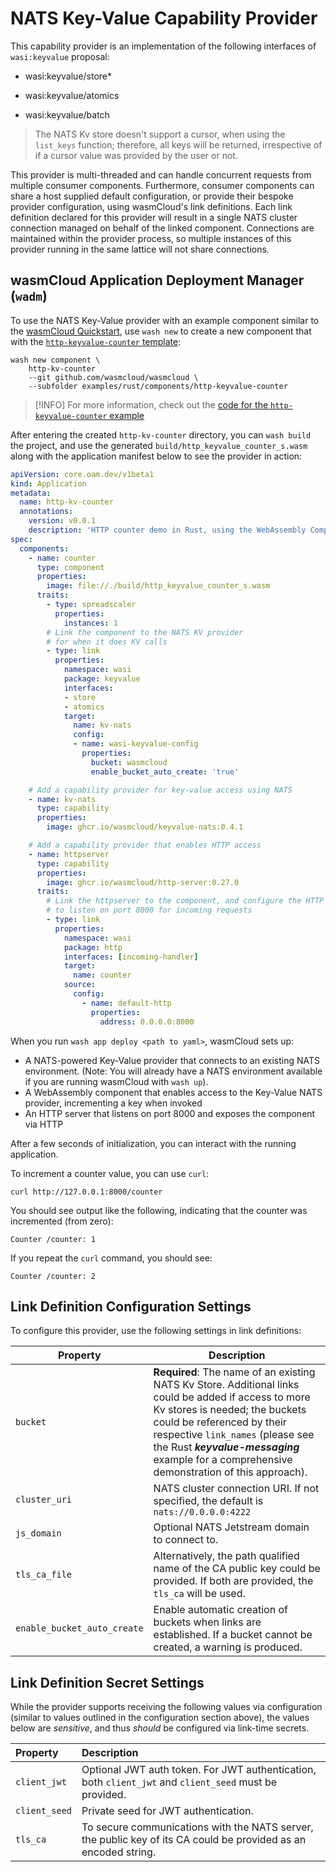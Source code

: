 # NATS Key-Value Capability Provider

This capability provider is an implementation of the following interfaces of `wasi:keyvalue` proposal:

- wasi:keyvalue/store\*

- wasi:keyvalue/atomics

- wasi:keyvalue/batch

> The NATS Kv store doesn't support a cursor, when using the `list_keys` function; therefore, all keys will be returned, irrespective of if a cursor value was provided by the user or not.

This provider is multi-threaded and can handle concurrent requests from multiple consumer components. Furthermore, consumer components can share a host supplied default configuration, or provide their bespoke provider configuration, using wasmCloud's link definitions. Each link definition declared for this provider will result in a single NATS cluster connection managed on behalf of the linked component. Connections are maintained within the provider process, so multiple instances of this provider running in the same lattice will not share connections.

## wasmCloud Application Deployment Manager (`wadm`)

To use the NATS Key-Value provider with an example component similar to the [wasmCloud Quickstart](https://wasmcloud.com/docs/tour/hello-world),
use `wash new` to create a new component that with the [`http-keyvalue-counter` template][example-http-kv-counter]:

```console
wash new component \
    http-kv-counter
    --git github.com/wasmcloud/wasmcloud \
    --subfolder examples/rust/components/http-keyvalue-counter
```

> [!INFO]
> For more information, check out the [code for the `http-keyvalue-counter` example][example-http-kv-counter]

After entering the created `http-kv-counter` directory, you can `wash build` the project, and use the generated
`build/http_keyvalue_counter_s.wasm` along with the application manifest below to see the provider in action:

```yaml
apiVersion: core.oam.dev/v1beta1
kind: Application
metadata:
  name: http-kv-counter
  annotations:
    version: v0.0.1
    description: 'HTTP counter demo in Rust, using the WebAssembly Component Model and WebAssembly Interfaces Types (WIT)'
spec:
  components:
    - name: counter
      type: component
      properties:
        image: file://./build/http_keyvalue_counter_s.wasm
      traits:
        - type: spreadscaler
          properties:
            instances: 1
        # Link the component to the NATS KV provider
        # for when it does KV calls
        - type: link
          properties:
            namespace: wasi
            package: keyvalue
            interfaces:
            - store
            - atomics
            target:
              name: kv-nats
              config:
              - name: wasi-keyvalue-config
                properties:
                  bucket: wasmcloud
                  enable_bucket_auto_create: 'true'

    # Add a capability provider for key-value access using NATS
    - name: kv-nats
      type: capability
      properties:
        image: ghcr.io/wasmcloud/keyvalue-nats:0.4.1

    # Add a capability provider that enables HTTP access
    - name: httpserver
      type: capability
      properties:
        image: ghcr.io/wasmcloud/http-server:0.27.0
      traits:
        # Link the httpserver to the component, and configure the HTTP server
        # to listen on port 8000 for incoming requests
        - type: link
          properties:
            namespace: wasi
            package: http
            interfaces: [incoming-handler]
            target:
              name: counter
            source:
              config:
                - name: default-http
                  properties:
                    address: 0.0.0.0:8000
```

When you run `wash app deploy <path to yaml>`, wasmCloud sets up:

* A NATS-powered Key-Value provider that connects to an existing NATS environment. (Note: You will already have a NATS environment available if you are running wasmCloud with `wash up`).
* A WebAssembly component that enables access to the Key-Value NATS provider, incrementing a key when invoked
* An HTTP server that listens on port 8000 and exposes the component via HTTP

After a few seconds of initialization, you can interact with the running application.

To increment a counter value, you can use `curl`:

```console
curl http://127.0.0.1:8000/counter
```

You should see output like the following, indicating that the counter was incremented (from zero):

```
Counter /counter: 1
```

If you repeat the `curl` command, you should see:

```
Counter /counter: 2
```

[example-http-kv-counter]: https://github.com/wasmCloud/wasmCloud/tree/main/examples/rust/components/http-keyvalue-counter

## Link Definition Configuration Settings

To configure this provider, use the following settings in link definitions:

| **Property**                | **Description**                                                                                                                                                                                                                                                                                         |
|-----------------------------|---------------------------------------------------------------------------------------------------------------------------------------------------------------------------------------------------------------------------------------------------------------------------------------------------------|
| `bucket`                    | **Required**: The name of an existing NATS Kv Store. Additional links could be added if access to more Kv stores is needed; the buckets could be referenced by their respective `link_names` (please see the Rust **_keyvalue-messaging_** example for a comprehensive demonstration of this approach). |
| `cluster_uri`               | NATS cluster connection URI. If not specified, the default is `nats://0.0.0.0:4222`                                                                                                                                                                                                                     |
| `js_domain`                 | Optional NATS Jetstream domain to connect to.                                                                                                                                                                                                                                                           |
| `tls_ca_file`               | Alternatively, the path qualified name of the CA public key could be provided. If both are provided, the `tls_ca` will be used.                                                                                                                                                                         |
| `enable_bucket_auto_create` | Enable automatic creation of buckets when links are established. If a bucket cannot be created, a warning is produced.                                                                                                                                                                                  |

## Link Definition Secret Settings

While the provider supports receiving the following values via configuration (similar to values outlined in the configuration section above), the values below are _sensitive_, and thus _should_ be configured via link-time secrets.

| **Property**  | **Description**                                                                                                 |
| :------------ | :-------------------------------------------------------------------------------------------------------------- |
| `client_jwt`  | Optional JWT auth token. For JWT authentication, both `client_jwt` and `client_seed` must be provided.          |
| `client_seed` | Private seed for JWT authentication.                                                                            |
| `tls_ca`      | To secure communications with the NATS server, the public key of its CA could be provided as an encoded string. |
